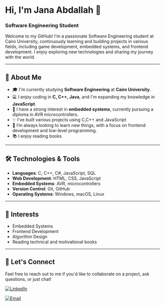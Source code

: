 # Hi, I'm Jana Abdallah 👋

### Software Engineering Student

Welcome to my GitHub! I'm a passionate Software Engineering student at Cairo University, continuously learning and building projects in various fields, including game development, embedded systems, and frontend development. I enjoy exploring new technologies and sharing my journey with the world.

---

## 🚀 About Me

- 🎓 I'm currently studying **Software Engineering** at **Cairo University**.
- 💻 I enjoy coding in **C, C++, Java**, and I'm expanding my knowledge in **JavaScript**.
- 🔧 I have a strong interest in **embedded systems**, currently pursuing a diploma in AVR microcontrollers.
- ✨ I've built various projects using C,C++ and JavaScript
- 🌱 I’m always looking to learn new things, with a focus on frontend development and low-level programming.
- 📚 I enjoy reading books 

---

## 🛠️ Technologies & Tools

- **Languages**: C, C++, C#, JavaScript, SQL
- **Web Development**: HTML, CSS, JavaScript
- **Embedded Systems**: AVR, microcontrollers
- **Version Control**: Git, GitHub
- **Operating Systems**: Windows, macOS, Linux

---

## 🌟 Interests

- Embedded Systems
- Frontend Development
- Algorithm Design
- Reading technical and motivational books

---

## 💬 Let's Connect

Feel free to reach out to me if you'd like to collaborate on a project, ask questions, or just chat!

 [![LinkedIn](https://img.shields.io/badge/LinkedIn-Connect-blue?style=for-the-badge)](https://www.linkedin.com/in/jana-abdallah-458a74216/)
 
[![Email](https://img.shields.io/badge/Email-Contact-red?style=for-the-badge)](mailto:jana.a.m.abdallah@gmail.com)

